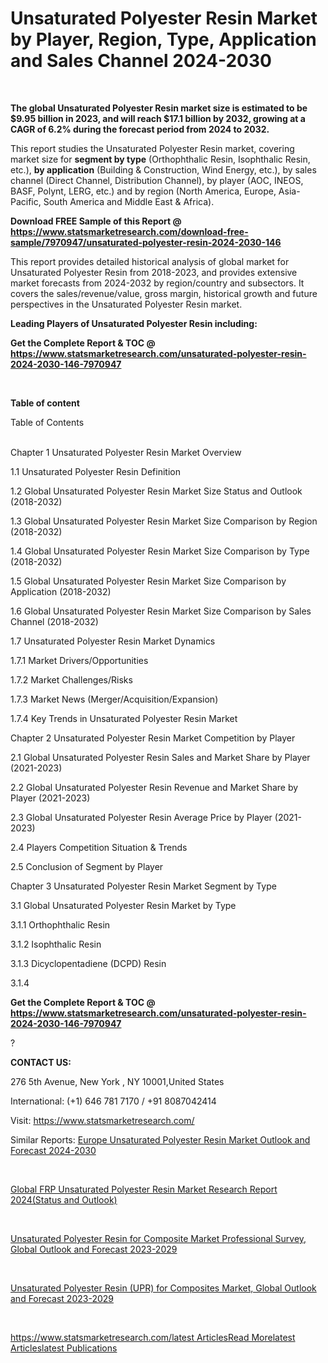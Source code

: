 <h1>Unsaturated Polyester Resin Market by Player, Region, Type, Application and Sales Channel 2024-2030</h1><br/><p><strong>The global Unsaturated Polyester Resin market size is estimated to be $9.95 billion in 2023, and will reach $17.1 billion by 2032, growing at a <strong>CAGR</strong> of 6.2% during the forecast period from 2024 to 2032.</strong></p>
 
 
 
 <p>This report studies the Unsaturated Polyester Resin market, covering market size for <strong>segment by type</strong> (Orthophthalic Resin, Isophthalic Resin, etc.), <strong>by application</strong> (Building & Construction, Wind Energy, etc.), by sales channel (Direct Channel, Distribution Channel), by player (AOC, INEOS, BASF, Polynt, LERG, etc.) and by region (North America, Europe, Asia-Pacific, South America and Middle East & Africa).</p>
 
 
 
 <p><strong>Download FREE Sample of this Report @ <a href="https://www.statsmarketresearch.com/download-free-sample/7970947/unsaturated-polyester-resin-2024-2030-146">https://www.statsmarketresearch.com/download-free-sample/7970947/unsaturated-polyester-resin-2024-2030-146</a></strong></p>
 
 
 
 <p>This report provides detailed historical analysis of global market for Unsaturated Polyester Resin from 2018-2023, and provides extensive market forecasts from 2024-2032 by region/country and subsectors. It covers the sales/revenue/value, gross margin, historical growth and future perspectives in the Unsaturated Polyester Resin market.</p>
 
 
 
 <p><strong>Leading Players of Unsaturated Polyester Resin including:</strong></p>
 
 
 
 <div><b>Get the Complete Report & TOC @ <a href="https://www.statsmarketresearch.com/unsaturated-polyester-resin-2024-2030-146-7970947">https://www.statsmarketresearch.com/unsaturated-polyester-resin-2024-2030-146-7970947</a></b></div>
 
 
 
 <p><br />
 
 <b>Table of content</b></p>
 
 
 
 <p>Table of Contents<br />
 
 <br />
 
 Chapter 1 Unsaturated Polyester Resin Market Overview<br />
 
 1.1 Unsaturated Polyester Resin Definition<br />
 
 1.2 Global Unsaturated Polyester Resin Market Size Status and Outlook (2018-2032)<br />
 
 1.3 Global Unsaturated Polyester Resin Market Size Comparison by Region (2018-2032)<br />
 
 1.4 Global Unsaturated Polyester Resin Market Size Comparison by Type (2018-2032)<br />
 
 1.5 Global Unsaturated Polyester Resin Market Size Comparison by Application (2018-2032)<br />
 
 1.6 Global Unsaturated Polyester Resin Market Size Comparison by Sales Channel (2018-2032)<br />
 
 1.7 Unsaturated Polyester Resin Market Dynamics<br />
 
 1.7.1 Market Drivers/Opportunities<br />
 
 1.7.2 Market Challenges/Risks<br />
 
 1.7.3 Market News (Merger/Acquisition/Expansion)<br />
 
 1.7.4 Key Trends in Unsaturated Polyester Resin Market<br />
 
 Chapter 2 Unsaturated Polyester Resin Market Competition by Player<br />
 
 2.1 Global Unsaturated Polyester Resin Sales and Market Share by Player (2021-2023)<br />
 
 2.2 Global Unsaturated Polyester Resin Revenue and Market Share by Player (2021-2023)<br />
 
 2.3 Global Unsaturated Polyester Resin Average Price by Player (2021-2023)<br />
 
 2.4 Players Competition Situation & Trends<br />
 
 2.5 Conclusion of Segment by Player<br />
 
 Chapter 3 Unsaturated Polyester Resin Market Segment by Type<br />
 
 3.1 Global Unsaturated Polyester Resin Market by Type<br />
 
 3.1.1 Orthophthalic Resin<br />
 
 3.1.2 Isophthalic Resin<br />
 
 3.1.3 Dicyclopentadiene (DCPD) Resin<br />
 
 3.1.4</p>
 
 
 
 <div><b>Get the Complete Report & TOC @ <a href="https://www.statsmarketresearch.com/unsaturated-polyester-resin-2024-2030-146-7970947">https://www.statsmarketresearch.com/unsaturated-polyester-resin-2024-2030-146-7970947</a></b></div>
 
 
 
 <p>? </p>
 
 
 
 <p><b>CONTACT US:</b><br />
 
 276 5th Avenue, New York , NY 10001,United States<br />
 
 International: (+1) 646 781 7170 / +91 8087042414<br />
 
 Visit: <a href="https://www.statsmarketresearch.com/">https://www.statsmarketresearch.com/</a><br />
 
 Similar Reports: <a href="https://www.statsmarketresearch.com/unsaturated-polyester-resin-2024-2030-146-7970947">Europe Unsaturated Polyester Resin Market Outlook and Forecast 2024-2030</a><br />
 
 <br />
 
 <a href="https://www.statsmarketresearch.com/unsaturated-polyester-resin-2024-2030-146-7970947">Global FRP Unsaturated Polyester Resin Market Research Report 2024(Status and Outlook)</a><br />
 
 <br />
 
 <a href="https://www.statsmarketresearch.com/unsaturated-polyester-resin-2024-2030-146-7970947">Unsaturated Polyester Resin for Composite Market Professional Survey, Global Outlook and Forecast 2023-2029</a><br />
 
 <br />
 
 <a href="https://www.statsmarketresearch.com/unsaturated-polyester-resin-2024-2030-146-7970947">Unsaturated Polyester Resin (UPR) for Composites Market, Global Outlook and Forecast 2023-2029</a><br />
 
 <br />
 
 <a href="https://gyeongbokgung.com">https://www.statsmarketresearch.com/</a><a href="https://hallyeomaritime.com">latest Articles</a><a href="https://jingwansa.com">Read More</a><a href="https://nguoiviet.jp/">latest Articles</a><a href="https://www.intelmarketresearch.com/">latest Publications</a></p>